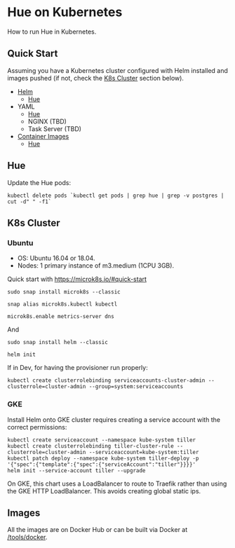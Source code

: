 # Hue on Kubernetes

How to run Hue in Kubernetes.


## Quick Start

Assuming you have a Kubernetes cluster configured with Helm installed and images pushed (if not, check the [K8s Cluster](#k8s-cluster) section below).

* [Helm](helm)
   * [Hue](helm/hue)
* YAML
   * [Hue](yaml/hue.yaml)
   * NGINX (TBD)
   * Task Server (TBD)
* [Container Images](/tools/docker)
   * [Hue](/tools/docker/hue)

## Hue

Update the Hue pods:

```
kubectl delete pods `kubectl get pods | grep hue | grep -v postgres | cut -d" " -f1`
```

## K8s Cluster

### Ubuntu

* OS: Ubuntu 16.04 or 18.04.
* Nodes: 1 primary instance of m3.medium (1CPU 3GB).

Quick start with https://microk8s.io/#quick-start

```
sudo snap install microk8s --classic

snap alias microk8s.kubectl kubectl

microk8s.enable metrics-server dns
```

And

```
sudo snap install helm --classic

helm init
```

If in Dev, for having the provisioner run properly:

```
kubectl create clusterrolebinding serviceaccounts-cluster-admin --clusterrole=cluster-admin --group=system:serviceaccounts
```

### GKE

Install Helm onto GKE cluster requires creating a service account with the correct
permissions:

```
kubectl create serviceaccount --namespace kube-system tiller
kubectl create clusterrolebinding tiller-cluster-rule --clusterrole=cluster-admin --serviceaccount=kube-system:tiller
kubectl patch deploy --namespace kube-system tiller-deploy -p '{"spec":{"template":{"spec":{"serviceAccount":"tiller"}}}}'
helm init --service-account tiller --upgrade
```

On GKE, this chart uses a LoadBalancer to route to Traefik rather than using the GKE
HTTP LoadBalancer. This avoids creating global static ips.

## Images

All the images are on Docker Hub or can be built via Docker at [/tools/docker](/tools/docker).
